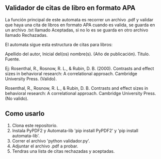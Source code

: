 ## Validador de citas de libro en formato APA
La función principal de este automata es recorrer un archivo 
.pdf y validar que haya una cita de libros en formato APA 
cuando es valida, se guarda en un archivo .txt llamado Aceptadas,
si no lo es se guarda en otro archivo llamado Rechazadas.

El automata sigue esta estructura de citas para libros:

Apellido del autor, Inicial del(os) nombre(s). (Año de publicación). Titulo. Fuente.

Ej:
Rosenthal, R., Rosnow, R. L., & Rubin, D. B. (2000). Contrasts and effect sizes in behavioral research: A correlational approach. Cambridge University Press.
(Valido).

Rosenthal, R., Rosnow, R. L., & Rubin, D. B. Contrasts and effect sizes in behavioral research: A correlational approach. Cambridge University Press.
(No valido).

## Como usarlo
1. Clona este repositorio.
2. Instala PyPDF2 y Automata-lib 'pip install PyPDF2' y 'pip install automata-lib'.
3. Correr el archivo 'python validador.py'.
4. Adjuntar el archivo .pdf a probar.
5. Tendras una lista de citas rechazadas y aceptadas.

